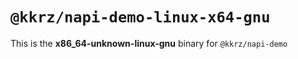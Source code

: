 # `@kkrz/napi-demo-linux-x64-gnu`

This is the **x86_64-unknown-linux-gnu** binary for `@kkrz/napi-demo`
